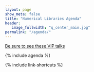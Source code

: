 ```yaml
---
layout: page
show_meta: false
title: "Numerical Libraries Agenda"
header:
   image_fullwidth: "q_center_main.jpg"
permalink: "/agenda/"
---
```


[Be sure to see these VIP talks]({{site.url}}{{site.baseurl}}/vip_talks/)

{% include agenda %}

{% include link-shortcuts %}
